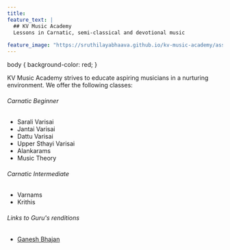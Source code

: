 ```yaml
---
title: 
feature_text: |
  ## KV Music Academy
  Lessons in Carnatic, semi-classical and devotional music
  
feature_image: "https://sruthilayabhaava.github.io/kv-music-academy/assets/Carnatic-trimuri.jpg"
---
```


body {
  background-color: red;
}

KV Music Academy strives to educate aspiring musicians in a nurturing environment. We offer the following classes:

###### Carnatic Beginner

- Sarali Varisai
- Jantai Varisai
- Dattu Varisai
- Upper Sthayi Varisai
- Alankarams
- Music Theory



###### Carnatic Intermediate

- Varnams
- Krithis

###### Links to Guru's renditions
- [Ganesh Bhajan](https://youtu.be/4G8PK2wepaA)

